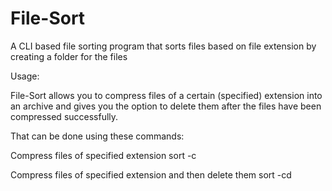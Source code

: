 # File-Sort
A CLI based file sorting program that sorts files based on file extension by creating a folder for the files

Usage:

File-Sort allows you to compress files of a certain (specified) extension into an archive and gives you the option to delete them after the files have been compressed successfully.

That can be done using these commands:

Compress files of specified extension
sort -c <extension> 

Compress files of specified extension and then delete them
sort -cd <extension>







